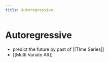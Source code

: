 ```yaml
---
title: Autoregressive
---
```


# Autoregressive
- predict the future by past of [[TIme Series]]
- [[Multi Variate AR]]
























